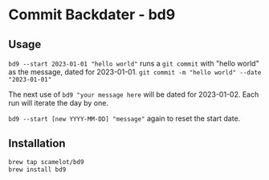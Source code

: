 # Commit Backdater - bd9

## Usage
`bd9 --start 2023-01-01 "hello world"` 
runs a `git commit` with "hello world" as the message, dated for 2023-01-01.
`git commit -m "hello world" --date "2023-01-01"`

The next use of `bd9 "your message here` will be dated for 2023-01-02. Each run will iterate the day by one.

`bd9 --start [new YYYY-MM-DD] "message"` again to reset the start date.

## Installation
```bash
brew tap scamelot/bd9
brew install bd9
```
